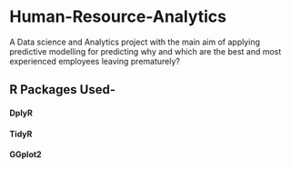 # Human-Resource-Analytics
A Data science and Analytics project with the main aim of applying predictive modelling for predicting why and which are the best and most experienced employees leaving prematurely?



## R Packages Used-
#### DplyR
#### TidyR
#### GGplot2
